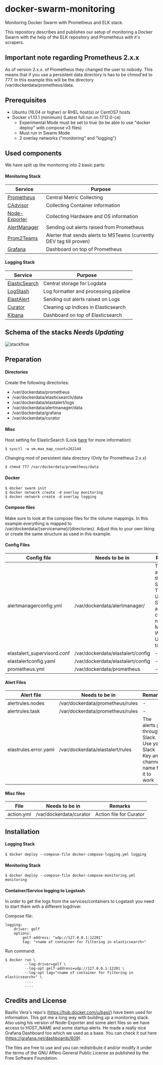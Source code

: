 # docker-swarm-monitoring
Monitoring Docker Swarm with Prometheus and ELK stack.

This repository describes and publishes our setup of monitoring a Docker Swarm with the help of the ELK repository and Prometheus with it's scrapers.

## Important note regarding Prometheus 2.x.x
As of version 2.x.x. of Prometheus they changed the user to nobody. This means that if you use a persistent data directory is has to be chmod'ed to 777.
In this example this will be the directory /var/dockerdata/prometheus/data.

## Prerequisites

- Ubuntu (16.04 or higher) or RHEL host(s) or CentOS7 hosts
- Docker v1.13.1 (minimum) (Latest full run on  17.12.0-ce)
    - Experimental Mode must be set to true (to be able to use "docker deploy" with compose v3 files)
    - Must run in Swarm Mode
    - 2 overlay networks ("monitoring" and "logging")

## Used components

We have split up the monitoring into 2 basic parts:

#### Monitoring Stack

| Service | Purpose |
| ------ | ----- |
| [Prometheus](https://hub.docker.com/r/prom/prometheus/) | Central Metric Collecting |
| [CAdvisor](https://hub.docker.com/r/google/cadvisor/) | Collecting Container information  |
| [Node-Exporter](https://hub.docker.com/r/basi/node-exporter/) | Collecting Hardware and OS information |
| [AlertManager](https://hub.docker.com/r/prom/alertmanager/) | Sending out alerts raised from Prometheus |
| [Prom2Teams](https://hub.docker.com/r/robinong79/prom2teams/) | Alerter that sends alerts to MSTeams (currently DEV tag till proven) |
| [Grafana](https://hub.docker.com/r/grafana/grafana/) | Dashboard on top of Prometheus |

#### Logging Stack

| Service | Purpose |
| ------ | ----- |
| [ElasticSearch](https://hub.docker.com/_/elasticsearch/) | Central storage for Logdata |
| [LogStash](https://hub.docker.com/_/logstash/) | Log formatter and processing pipeline |
| [ElastAlert](https://hub.docker.com/r/ivankrizsan/elastalert/) | Sending out alerts raised on Logs |
| [Curator](https://github.com/elastic/curator/) | Cleaning up Indices in Elasticsearch |
| [Kibana](https://hub.docker.com/_/kibana/) | Dashboard on top of Elasticsearch |

## Schema of the stacks *Needs Updating*
![stackflow](https://raw.githubusercontent.com/robinong79/docker-swarm-monitoring/master/Monitoring_Logging_Stack.png "Monitoring Logging Stack")

## Preparation

#### Directories

Create the following directories:
- /var/dockerdata/prometheus
- /var/dockerdata/elasticsearch/data
- /var/dockerdata/elastalert/logs
- /var/dockerdata/alertmanager/data
- /var/dockerdata/grafana
- /var/dockerdata/curator

#### Misc

Host setting for ElasticSearch (Look [here](https://www.elastic.co/guide/en/elasticsearch/reference/5.0/vm-max-map-count.html) for more information)
```
$ sysctl -w vm.max_map_count=262144
```

Changing mod of persistent data directory (Only for Prometheus 2.x.x)


```
$ chmod 777 /var/dockerdata/prometheus/data
```

#### Docker

```
$ docker swarm init
$ docker network create -d overlay monitoring
$ docker network create -d overlay logging
```

#### Compose files

Make sure to look at the compose files for the volume mappings.
In this example everything is mapped to /var/dockerdata/{servicename}/{directories}. Adjust this to your own liking or create the same structure as used in this example.

#### Config Files

| Config file | Needs to be in <Location> | Remarks |
| ----- | ----- | ----- | 
| alertmanagerconfig.yml | /var/dockerdata/alertmanager/ | The alerts go through Slack/MS Teams. Use your Slack Key and Slack channel name and MSTeams Webhook URL for it to work |
| elastalert_supervisord.conf | /var/dockerdata/elastalert/config | - |
| elastalertconfig.yaml | /var/dockerdata/elastalert/config | - |
| prometheus.yml | /var/dockerdata/prometheus | - |

#### Alert Files

| Alert file | Needs to be in <Location> | Remarks |
| ----- | ----- | ----- | 
| alertrules.nodes | /var/dockerdata/prometheus/rules | - |
| alertrules.task | /var/dockerdata/prometheus/rules | - |
| elastrules.error.yaml| /var/dockerdata/elastalert/rules | The alerts go through Slack. Use your Slack Key and channel name for it to work |

#### Misc files
| File | Needs to be in <Location> | Remarks |
| ----- | ----- | ----- |
| action.yml | /var/dockerdata/curator | Action file for Curator |


## Installation

#### Logging Stack

```
$ docker deploy --compose-file docker-compose-logging.yml logging
```

#### Monitoring Stack

```
$ docker deploy --compose-file docker-compose-monitoring.yml monitoring
```

#### Container/Service logging to Logstash

In order to get the logs from the services/containers to Logstash you need to start them with a different logdriver.

Compose file:

```
logging:
    driver: gelf
    options:
        gelf-address: "udp://127.0.0.1:12201"
        tag: "<name of container for filtering in elasticsearch>" 
```

Run command:

```
$ docker run \
         --log-driver=gelf \
         --log-opt gelf-address=udp://127.0.0.1:12201 \
         --log-opt tag="<name of container for filtering in elasticsearch>" \
         ....
         ....
```     

## Credits and License

Basilio Vera's repo's (https://hub.docker.com/u/basi/) have been used for information. This got me a long way with building up a monitoring stack.
Also using his version of Node-Exporter and some alert files so we have access to HOST_NAME and some startup alerts.
He made a really nice Grafana Dashboard too which we used as a base. You can check it out here (https://grafana.net/dashboards/609).

The files are free to use and you can redistribute it and/or modify it under the terms of the GNU Affero General Public License as published by the Free Software Foundation.
